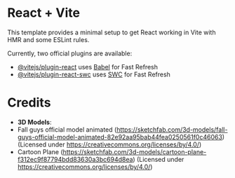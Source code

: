 # React + Vite

This template provides a minimal setup to get React working in Vite with HMR and some ESLint rules.

Currently, two official plugins are available:

- [@vitejs/plugin-react](https://github.com/vitejs/vite-plugin-react/blob/main/packages/plugin-react/README.md) uses [Babel](https://babeljs.io/) for Fast Refresh
- [@vitejs/plugin-react-swc](https://github.com/vitejs/vite-plugin-react-swc) uses [SWC](https://swc.rs/) for Fast Refresh

# Credits

- **3D Models**:
- Fall guys official model animated (https://sketchfab.com/3d-models/fall-guys-official-model-animated-82e92aa95bab44fea0250561f0c46063) (Licensed under https://creativecommons.org/licenses/by/4.0/)
- Cartoon Plane (https://sketchfab.com/3d-models/cartoon-plane-f312ec9f87794bdd83630a3bc694d8ea) (Licensed under https://creativecommons.org/licenses/by/4.0/)
